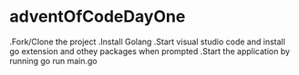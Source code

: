# adventOfCodeDayOne

.Fork/Clone the project
.Install Golang
.Start visual studio code and install go extension and othey packages when prompted
.Start the application by running go run main.go
